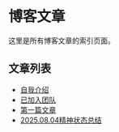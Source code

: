 # 博客文章

这里是所有博客文章的索引页面。

## 文章列表
- [自我介绍](./01.md)
- [已加入团队](./Tech.md)
- [第一篇文章](./first-post.md)
- [2025.08.04精神状态总结](./近期精神状态.md)
